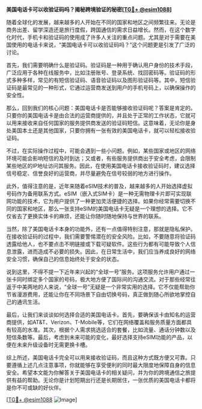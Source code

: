 **美国电话卡可以收验证码吗？揭秘跨境验证的秘密[[TG💪+ @esim1088](https://t.me/s/esim1088)]**

随着全球化的发展，越来越多的人开始在不同的国家和地区之间频繁往来。无论是商务出差、留学深造还是旅行度假，跨国通信的需求日益增长。然而，在这个数字化时代，手机卡和验证码的使用成了许多人关注的重点问题。尤其是对于需要在美国使用的电话卡来说，“美国电话卡可以收验证码吗？”这个问题更是引发了广泛的讨论。

首先，我们需要明确什么是验证码。验证码是一种用于确认用户身份的技术手段，广泛应用于各种在线服务中，比如注册账号、登录系统、找回密码等。验证码的形式多种多样，常见的有短信验证码、语音验证码以及图形验证码等。其中，短信验证码是最常见的一种形式，它通过运营商发送到用户的手机号码上，以确保操作的安全性。

那么，回到我们的核心问题：美国电话卡是否能够接收验证码呢？答案是肯定的。只要你的美国电话卡是由合法的运营商提供的，并且处于正常的工作状态，它就可以用来接收来自任何国家的服务提供商发送的验证码短信。这意味着，无论你是身处美国本土还是其他国家，只要你拥有一张有效的美国电话卡，就可以轻松接收验证码。

不过，在实际操作过程中，可能会遇到一些小问题。例如，某些国家或地区的网络环境可能会影响短信的及时到达；又或者，有些服务提供商出于安全考虑，会限制某些地区的IP地址访问其服务。因此，在使用美国电话卡接收验证码时，建议选择信号稳定、信誉良好的运营商，并尽量避免在信号较弱的地方进行操作。

此外，值得注意的是，近年来随着eSIM技术的普及，越来越多的人开始选择虚拟号码作为备用联系方式。eSIM（嵌入式SIM卡）是一种无需物理卡片即可实现联网功能的技术，它为用户提供了一种更加灵活便捷的选择。如果你经常需要切换不同的国家和地区，那么一张支持eSIM的美国电话卡无疑是一个理想的选择。它不仅省去了更换实体卡的麻烦，还能让你随时随地保持与世界的联系。

当然，除了美国电话卡本身的功能外，还有一点值得特别注意，那就是隐私保护。在接收验证码的过程中，我们需要警惕潜在的安全风险。比如，不要随意将验证码透露给他人，也不要点击不明链接或下载可疑软件。这些行为都有可能导致个人信息泄露，进而造成不必要的损失。因此，在日常生活中，我们应当养成良好的网络安全习惯，确保自己的信息始终处于安全的状态。

说到这里，不得不提一下近年来兴起的“全球一号”服务。这项服务允许用户通过一张卡同时绑定多个国家的号码，极大地方便了国际间的沟通交流。对于那些经常往返于中美两地的人来说，“全球一号”无疑是一个非常实用的选择。它不仅能帮助你节省漫游费用，还能让你在不同场景下自由切换号码，真正做到随心所欲地掌控自己的通讯生活。

最后，让我们来谈谈如何选择合适的美国电话卡。首先，要确保该卡由知名的运营商提供，如AT&T、Verizon、T-Mobile等，它们在网络覆盖和服务质量方面都具有较高的水准。其次，根据个人需求挑选适合的套餐，比如流量、通话分钟数以及短信条数等。最后，考虑到未来可能的变化，最好选择支持eSIM功能的产品，以便在未来升级设备时无需更换卡槽。

综上所述，美国电话卡完全可以用来接收验证码，而且这种方式既方便又可靠。只要遵循上述几点注意事项，你就能够在享受便利的同时最大限度地保障自身的信息安全。希望本文能为你解答关于美国电话卡的相关疑问，并为你的跨境通信之旅提供有益的帮助。无论你是计划短期出行还是长期居住，一张优质的美国电话卡都将是你不可或缺的好伙伴。

[[TG💪+ @esim1088](https://t.me/s/esim1088) ![Image](https://i.postimg.cc/4NQfJmqS/Snipaste-2025-05-13-00-14-12.png)]